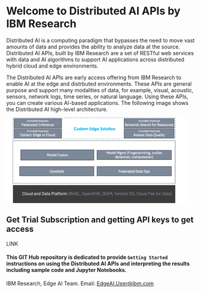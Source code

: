 # Welcome to Distributed AI APIs by IBM Research

Distributed AI is a computing paradigm that bypasses the need to move vast amounts of data and provides the ability to analyze data at the source. Distributed AI APIs, built by IBM Research are a set of RESTful web services with data and AI algorithms to support AI applications across distributed hybrid cloud and edge environments. 

The Distributed AI APIs are early access offering from IBM Research to enable AI at the edge and distrbuted environments. These APIs are general purpose and support many modalities of data, for example, visual, acoustic, sensors, network logs, time series, or natural language. Using these APIs, you can create various AI-based applications. The following image shows the Distributed AI high-level architecture.

![alt text](https://github.com/IBM/edge-ai-apis/blob/master/Images/EdgeAI_HighLevel_Arch_v1.png)


## Get Trial Subscription and getting API keys to get access
LINK 





#### This GIT Hub repository is dedicated to provide `Getting Started` instructions on using the Distributed AI APIs and interpreting the results including sample code and Jupyter Notebooks.


IBM Research, Edge AI Team.
Email: EdgeAI.User@ibm.com
